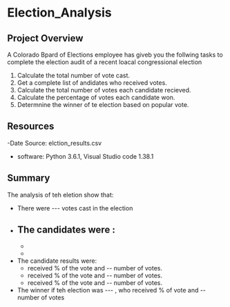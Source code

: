 # Election_Analysis

## Project Overview
A Colorado Bpard of Elections employee has giveb you the follwing tasks to complete the election audit of a recent loacal 
congressional election
1. Calculate the total number of vote cast.
2. Get a complete list of andidates who received votes.
3. Calculate the total number of votes each candidate recieved.
4. Calculate the percentage of votes each candidate won.
5. Determnine the winner of te election based on popular vote.

## Resources
-Date Source: elction_results.csv
- software: Python 3.6.1, Visual Studio code 1.38.1

## Summary
The analysis of teh eletion show that:
- There were --- votes cast in the election
- The candidates were :
   -
   -
   -
- The candidate results were:
  - received % of the vote and -- number of votes.
  - received % of the vote and -- number of votes.
  - received % of the vote and -- number of votes.
- The winner if teh election was
   --- , who received % of vote and -- number of votes
   
